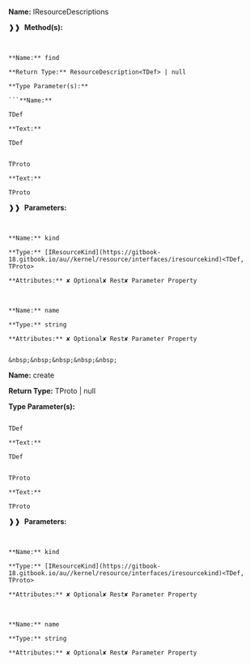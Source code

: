 **Name:** IResourceDescriptions

❱❱&nbsp;&nbsp;**Method(s):**

&nbsp;&nbsp;&nbsp;&nbsp;&nbsp;
```
**Name:** find

**Return Type:** ResourceDescription<TDef> | null

**Type Parameter(s):**

```**Name:**

TDef

**Text:**

TDef

```

```**Name:**

TProto

**Text:**

TProto

```

❱❱&nbsp;&nbsp;**Parameters:**

&nbsp;&nbsp;&nbsp;&nbsp;&nbsp;
```
**Name:** kind

**Type:** [IResourceKind](https://gitbook-18.gitbook.io/au//kernel/resource/interfaces/iresourcekind)<TDef, TProto>

**Attributes:** ✘ Optional✘ Rest✘ Parameter Property

```

&nbsp;&nbsp;&nbsp;&nbsp;&nbsp;
```
**Name:** name

**Type:** string

**Attributes:** ✘ Optional✘ Rest✘ Parameter Property

```

```

&nbsp;&nbsp;&nbsp;&nbsp;&nbsp;
```
**Name:** create

**Return Type:** TProto | null

**Type Parameter(s):**

```**Name:**

TDef

**Text:**

TDef

```

```**Name:**

TProto

**Text:**

TProto

```

❱❱&nbsp;&nbsp;**Parameters:**

&nbsp;&nbsp;&nbsp;&nbsp;&nbsp;
```
**Name:** kind

**Type:** [IResourceKind](https://gitbook-18.gitbook.io/au//kernel/resource/interfaces/iresourcekind)<TDef, TProto>

**Attributes:** ✘ Optional✘ Rest✘ Parameter Property

```

&nbsp;&nbsp;&nbsp;&nbsp;&nbsp;
```
**Name:** name

**Type:** string

**Attributes:** ✘ Optional✘ Rest✘ Parameter Property

```

```

